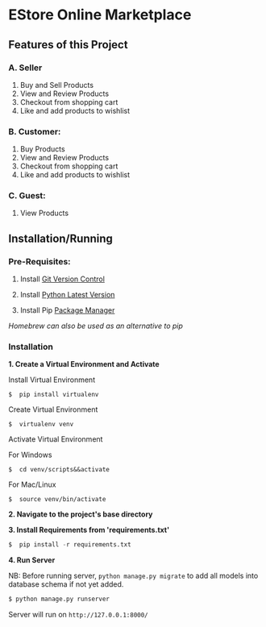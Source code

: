 # EStore Online Marketplace

## Features of this Project

### A. Seller

1. Buy and Sell Products
2. View and Review Products
3. Checkout from shopping cart
4. Like and add products to wishlist

### B. Customer:

1. Buy Products
2. View and Review Products
3. Checkout from shopping cart
4. Like and add products to wishlist

### C. Guest:

1. View Products


## Installation/Running

### Pre-Requisites:

1. Install <a href="https://git-scm.com/">Git Version Control</a>

2. Install <a href="https://www.python.org/downloads/">Python Latest Version</a>

3. Install Pip <a href="https://pip.pypa.io/en/stable/installing/">Package Manager</a>

*Homebrew can also be used as an alternative to pip*

### Installation

**1. Create a Virtual Environment and Activate**

Install Virtual Environment
```
$  pip install virtualenv
```

Create Virtual Environment

```
$  virtualenv venv
```

Activate Virtual Environment

For Windows
```
$  cd venv/scripts&&activate
```

For Mac/Linux
```
$  source venv/bin/activate
```

**2. Navigate to the project's base directory**

**3. Install Requirements from 'requirements.txt'**
```python
$  pip install -r requirements.txt
```


**4. Run Server**

NB: Before running server, `python manage.py migrate` to add all models into database schema if not yet added.

```python
$ python manage.py runserver
```
Server will run on `http://127.0.0.1:8000/`

